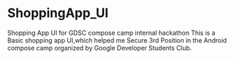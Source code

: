 # ShoppingApp_UI
Shopping App UI for GDSC compose camp internal hackathon
This is a Basic shopping app UI,which helped me Secure 3rd Position in the Android compose camp organized by Google Developer Students Club.
